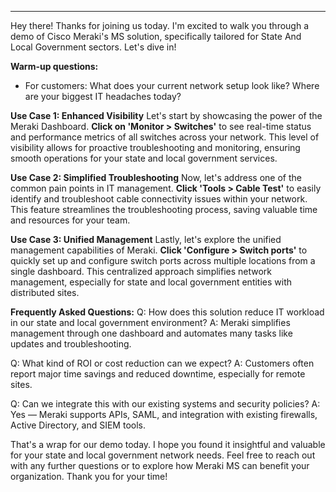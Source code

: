 ---

Hey there! Thanks for joining us today. I'm excited to walk you through a demo of Cisco Meraki's MS solution, specifically tailored for State And Local Government sectors. Let's dive in!

**Warm-up questions:**
- For customers: What does your current network setup look like? Where are your biggest IT headaches today?

**Use Case 1: Enhanced Visibility**
Let's start by showcasing the power of the Meraki Dashboard. **Click on 'Monitor > Switches'** to see real-time status and performance metrics of all switches across your network. This level of visibility allows for proactive troubleshooting and monitoring, ensuring smooth operations for your state and local government services.

**Use Case 2: Simplified Troubleshooting**
Now, let's address one of the common pain points in IT management. **Click 'Tools > Cable Test'** to easily identify and troubleshoot cable connectivity issues within your network. This feature streamlines the troubleshooting process, saving valuable time and resources for your team.

**Use Case 3: Unified Management**
Lastly, let's explore the unified management capabilities of Meraki. **Click 'Configure > Switch ports'** to quickly set up and configure switch ports across multiple locations from a single dashboard. This centralized approach simplifies network management, especially for state and local government entities with distributed sites.

**Frequently Asked Questions:**
Q: How does this solution reduce IT workload in our state and local government environment?
A: Meraki simplifies management through one dashboard and automates many tasks like updates and troubleshooting.

Q: What kind of ROI or cost reduction can we expect?
A: Customers often report major time savings and reduced downtime, especially for remote sites.

Q: Can we integrate this with our existing systems and security policies?
A: Yes — Meraki supports APIs, SAML, and integration with existing firewalls, Active Directory, and SIEM tools.

That's a wrap for our demo today. I hope you found it insightful and valuable for your state and local government network needs. Feel free to reach out with any further questions or to explore how Meraki MS can benefit your organization. Thank you for your time!